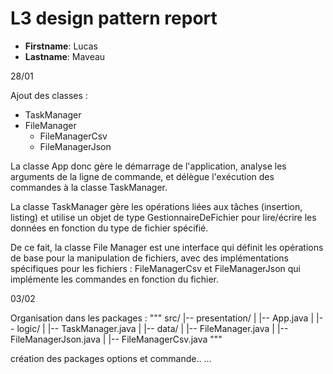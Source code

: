 # L3 design pattern report

- **Firstname**: Lucas
- **Lastname**: Maveau

28/01

Ajout des classes : 


- TaskManager
- FileManager
    - FileManagerCsv
    - FileManagerJson

La classe App donc gère le démarrage de l'application, analyse les arguments de la ligne de commande, et délègue l'exécution des commandes à la classe TaskManager.

La classe TaskManager gère les opérations liées aux tâches (insertion, listing) et utilise un objet de type GestionnaireDeFichier pour lire/écrire les données en fonction du type de fichier spécifié.

De ce fait, la classe File Manager est une interface qui définit les opérations de base pour la manipulation de fichiers, avec des implémentations spécifiques pour les fichiers : FileManagerCsv et FileManagerJson qui implémente les commandes en fonction du fichier.


03/02

Organisation dans les packages : 
"""
src/
|-- presentation/
|   |-- App.java
|
|-- logic/
|   |-- TaskManager.java
|
|-- data/
|   |-- FileManager.java
|   |-- FileManagerJson.java
|   |-- FileManagerCsv.java
"""

création des packages options et commande..
...
